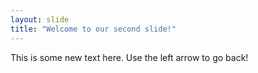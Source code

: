 ```yaml
---
layout: slide
title: "Welcome to our second slide!"
---
```

This is some new text here.
Use the left arrow to go back!
